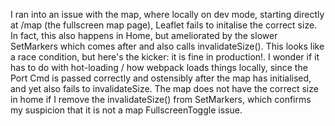 I ran into an issue with the map, where locally on dev mode, starting directly
at /map (the fullscreen map page), Leaflet fails to initalise the correct size.
In fact, this also happens in Home, but ameliorated by the slower SetMarkers
which comes after and also calls invalidateSize(). This looks like a race
condition, but here's the kicker: it is fine in production!. I wonder if it
has to do with hot-loading / how webpack loads things locally, since the
Port Cmd is passed correctly and ostensibly after the map has initialised,
and yet also fails to invalidateSize. The map does not have the correct size
in home if I remove the invalidateSize() from SetMarkers, which confirms
my suspicion that it is not a map FullscreenToggle issue.
